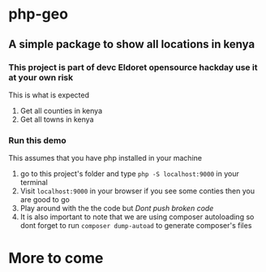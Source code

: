 # php-geo
## A simple package to show all locations in kenya

### This project is part of devc Eldoret opensource hackday use it at your own risk
This is what is expected
1. Get all counties in kenya
2. Get all towns in kenya

### Run this demo
This assumes that you have php installed in your machine

1. go to this project's folder and type `php -S localhost:9000` in your terminal
2. Visit `localhost:9000` in your browser if you see some conties then you are good to go
3. Play around with the the code but *Dont push broken code*
4. It is also important to note that we are using composer autoloading so dont forget to run `composer dump-autoad` to generate composer's files


# More to come
